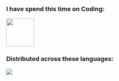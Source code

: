 <h3>I have spend this time on Coding:</h3>
<img src="https://wakatime.com/badge/user/0ffdc965-28fd-4d6c-91f3-16766966a5c0.svg" style="height: 75px;"></img>
<h3>Distributed across these languages:</h3>
<img  src="https://wakatime.com/share/@BMathice/2baebcb4-9aaf-46b9-931a-85fd3e91b5d4.svg"></img>
